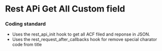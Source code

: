 
# Rest APi Get All Custom field
### Coding standard
* Uses the rest_api_init hook to get all ACF filed and reponse in JSON.
* Uses the rest_request_after_callbacks hook for remove special charator code from title 

